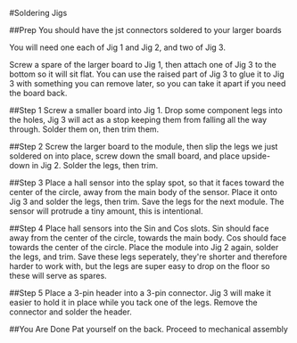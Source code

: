 #Soldering Jigs

##Prep
You should have the jst connectors soldered to your larger boards 

You will need one each of Jig 1 and Jig 2, and two of Jig 3.

Screw a spare of the larger board to Jig 1, then attach one of Jig 3 to the bottom so it will sit flat. You can use the raised part of Jig 3 to glue it to Jig 3 with something you can remove later, so you can take it apart if you need the board back.


##Step 1
Screw a smaller board into Jig 1. Drop some component legs into the holes, Jig 3 will act as a stop keeping them from falling all the way through. Solder them on, then trim them.

##Step 2
Screw the larger board to the module, then slip the legs we just soldered on into place, screw down the small board, and place upside-down in Jig 2. Solder the legs, then trim.

##Step 3
Place a hall sensor into the splay spot, so that it faces toward the center of the circle, away from the main body of the sensor. Place it onto Jig 3 and solder the legs, then trim. Save the legs for the next module. The sensor will protrude a tiny amount, this is intentional.

##Step 4
Place hall sensors into the Sin and Cos slots. Sin should face away from the center of the circle, towards the main body. Cos should face towards the center of the circle. Place the module into Jig 2 again, solder the legs, and trim. Save these legs seperately, they're shorter and therefore harder to work with, but the legs are super easy to drop on the floor so these will serve as spares.

##Step 5
Place a 3-pin header into a 3-pin connector. Jig 3 will make it easier to hold it in place while you tack one of the legs. Remove the connector and solder the header.

##You Are Done
Pat yourself on the back. Proceed to mechanical assembly
